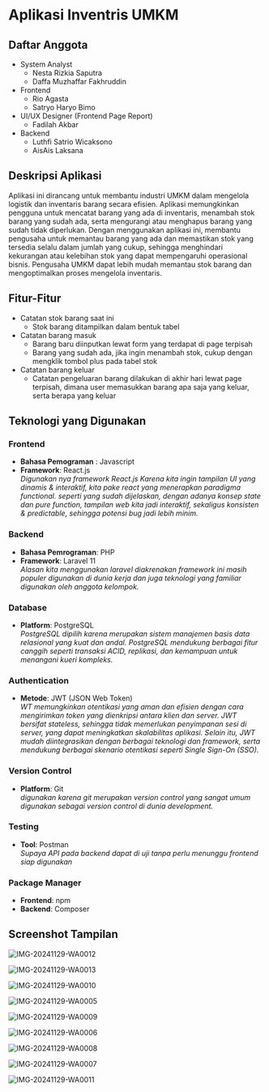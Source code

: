 # Aplikasi Inventris UMKM
## Daftar Anggota
- System Analyst
    - Nesta Rizkia Saputra
    - Daffa Muzhaffar Fakhruddin
- Frontend
    - Rio Agasta
    - Satryo Haryo Bimo
- UI/UX Designer (Frontend Page Report)
    - Fadilah Akbar
- Backend
    - Luthfi Satrio Wicaksono
    - AisAis Laksana


## Deskripsi Aplikasi
Aplikasi ini dirancang untuk membantu industri UMKM dalam mengelola logistik dan inventaris barang secara efisien. Aplikasi memungkinkan pengguna untuk mencatat barang yang ada di inventaris, menambah stok barang yang sudah ada, serta mengurangi atau menghapus barang yang sudah tidak diperlukan. Dengan menggunakan aplikasi ini, membantu pengusaha untuk memantau barang yang ada dan memastikan stok yang tersedia selalu dalam jumlah yang cukup, sehingga menghindari kekurangan atau kelebihan stok yang dapat mempengaruhi operasional bisnis. Pengusaha UMKM dapat lebih mudah memantau stok barang dan mengoptimalkan proses mengelola inventaris.


## Fitur-Fitur
- Catatan stok barang saat ini
    - Stok barang ditampilkan dalam bentuk tabel
- Catatan barang masuk
    - Barang baru diinputkan lewat form yang terdapat di page terpisah
    - Barang yang sudah ada, jika ingin menambah stok, cukup dengan mengklik tombol plus pada tabel stok
- Catatan barang keluar
    - Catatan pengeluaran barang dilakukan di akhir hari lewat page terpisah, dimana user memasukkan barang apa saja yang keluar, serta berapa yang keluar


## Teknologi yang Digunakan  
### **Frontend**  
- **Bahasa Pemograman** : Javascript
- **Framework**: React.js  
  *Digunakan nya framework React.js  Karena kita ingin tampilan UI yang dinamis & interaktif, kita pake react yang menerapkan paradigma functional. seperti yang sudah dijelaskan, dengan adanya konsep state dan pure function, tampilan web kita jadi interaktif, sekaligus konsisten & predictable, sehingga potensi bug jadi lebih minim.*

### **Backend**  
- **Bahasa Pemrograman**: PHP  
- **Framework**: Laravel 11  
  *Alasan kita menggunakan laravel diakrenakan framework ini masih populer digunakan di dunia kerja dan juga teknologi yang familiar digunakan oleh anggota kelompok.*  

### **Database**  
- **Platform**: PostgreSQL  
  *PostgreSQL dipilih karena merupakan sistem manajemen basis data relasional yang kuat dan andal. PostgreSQL mendukung berbagai fitur canggih seperti transaksi ACID, replikasi, dan kemampuan untuk menangani kueri kompleks.*  

### **Authentication**  
- **Metode**: JWT (JSON Web Token)  
  *WT memungkinkan otentikasi yang aman dan efisien dengan cara mengirimkan token yang dienkripsi antara klien dan server. JWT bersifat stateless, sehingga tidak memerlukan penyimpanan sesi di server, yang dapat meningkatkan skalabilitas aplikasi. Selain itu, JWT mudah diintegrasikan dengan berbagai teknologi dan framework, serta mendukung berbagai skenario otentikasi seperti Single Sign-On (SSO).*  

### **Version Control**  
- **Platform**: Git  
  *digunakan karena git merupakan version control yang sangat umum digunakan sebagai version control di dunia development.*  

### **Testing**  
- **Tool**: Postman  
  *Supaya API pada backend dapat di uji tanpa perlu menunggu frontend siap digunakan*  

### **Package Manager**  
- **Frontend**: npm  
- **Backend**: Composer  



## Screenshot Tampilan
![IMG-20241129-WA0012](https://github.com/user-attachments/assets/4617b23e-034b-49db-ad7d-56ffb2225755)

![IMG-20241129-WA0013](https://github.com/user-attachments/assets/354e2115-47fa-4149-83a9-acc403ba0b43)

![IMG-20241129-WA0010](https://github.com/user-attachments/assets/ad6d77b9-0699-444b-aa0a-6d1cff055ba7)

![IMG-20241129-WA0005](https://github.com/user-attachments/assets/09e1c3bc-8b76-4825-ae6b-83b33e8d4135)

![IMG-20241129-WA0009](https://github.com/user-attachments/assets/02385989-f0b9-4b88-b4a8-a1e7bf340b85)

![IMG-20241129-WA0006](https://github.com/user-attachments/assets/2fcc3326-be4e-40da-8903-2d662923bc54)

![IMG-20241129-WA0008](https://github.com/user-attachments/assets/f8ac856f-068f-4ea0-a5c0-72b49310219f)

![IMG-20241129-WA0007](https://github.com/user-attachments/assets/d5c0a682-45f4-4f5c-9d7a-5e7ae561aca6)

![IMG-20241129-WA0011](https://github.com/user-attachments/assets/c8ccd3a1-03c0-4ec7-8e40-f904ba7e4916)



